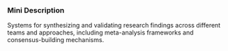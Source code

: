 ### Mini Description

Systems for synthesizing and validating research findings across different teams and approaches, including meta-analysis frameworks and consensus-building mechanisms.
